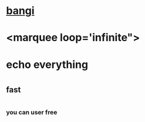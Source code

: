 # [bangi](https://telegram.me/bangi_org)
# <marquee loop='infinite"><h1>echo everything</h1></marquee> 
# <h2>fast</h2> 
# <h3>you can user free</h3>
